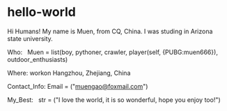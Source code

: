 # hello-world

Hi Humans!
  My name is Muen, 
    from CQ, China. 
  I was studing in Arizona state university.
  
  Who:
    Muen = list(boy, pythoner, crawler, player(self, {PUBG:muen666}), outdoor_enthusiasts)
    
  Where:
    workon Hangzhou, Zhejiang, China
    
  Contact_Info:
    Email = ("muengao@foxmail.com")
    
  My_Best:
    str = ("I love the world, it is so wonderful, hope you enjoy too!")
  
  
  
